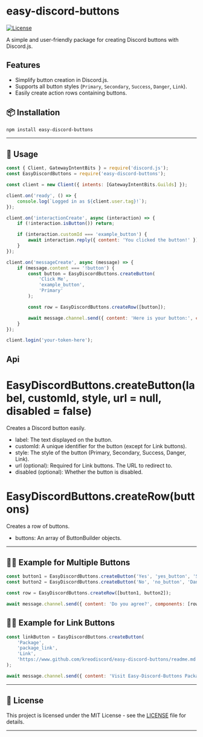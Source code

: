 # easy-discord-buttons

[![License](https://img.shields.io/badge/license-MIT-blue.svg)](LICENSE)

A simple and user-friendly package for creating Discord buttons with Discord.js.

## Features
- Simplify button creation in Discord.js.
- Supports all button styles (`Primary`, `Secondary`, `Success`, `Danger`, `Link`).
- Easily create action rows containing buttons.

## 📦 Installation

```bash
npm install easy-discord-buttons
```

---

## 🚀 Usage

```javascript
const { Client, GatewayIntentBits } = require('discord.js');
const EasyDiscordButtons = require('easy-discord-buttons');

const client = new Client({ intents: [GatewayIntentBits.Guilds] });

client.on('ready', () => {
    console.log(`Logged in as ${client.user.tag}!`);
});

client.on('interactionCreate', async (interaction) => {
    if (!interaction.isButton()) return;

    if (interaction.customId === 'example_button') {
        await interaction.reply({ content: 'You clicked the button!' });
    }
});

client.on('messageCreate', async (message) => {
    if (message.content === '!button') {
        const button = EasyDiscordButtons.createButton(
            'Click Me', 
            'example_button', 
            'Primary'
        );

        const row = EasyDiscordButtons.createRow([button]);

        await message.channel.send({ content: 'Here is your button:', components: [row] });
    }
});

client.login('your-token-here');

```

## Api
# EasyDiscordButtons.createButton(label, customId, style, url = null, disabled = false)
Creates a Discord button easily.

- label: The text displayed on the button.
- customId: A unique identifier for the button (except for Link buttons).
- style: The style of the button (Primary, Secondary, Success, Danger, Link).
- url (optional): Required for Link buttons. The URL to redirect to.
- disabled (optional): Whether the button is disabled.

# EasyDiscordButtons.createRow(buttons)
Creates a row of buttons.

- buttons: An array of ButtonBuilder objects.

---

## 🧑‍💻 Example for Multiple Buttons
```javascript
const button1 = EasyDiscordButtons.createButton('Yes', 'yes_button', 'Success');
const button2 = EasyDiscordButtons.createButton('No', 'no_button', 'Danger');

const row = EasyDiscordButtons.createRow([button1, button2]);

await message.channel.send({ content: 'Do you agree?', components: [row] });
```
## 🧑‍💻 Example for Link Buttons
```javascript
const linkButton = EasyDiscordButtons.createButton(
    'Package',
    'package_link', 
    'Link', 
    'https://www.github.com/kreodiscord/easy-discord-buttons/readme.md'
);

await message.channel.send({ content: 'Visit Easy-Discord-Buttons Package!:', components: [EasyDiscordButtons.createRow([linkButton])] });

```

---

## 📝 License

This project is licensed under the MIT License - see the [LICENSE](LICENSE) file for details.

---
